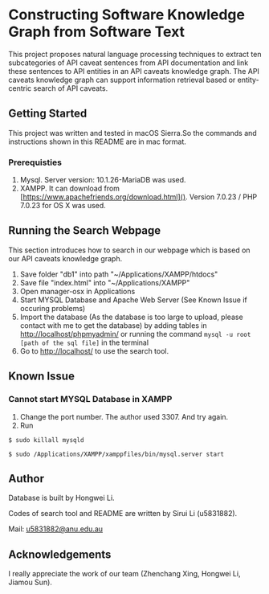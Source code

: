 # Constructing Software Knowledge Graph from Software Text
This project proposes natural language processing techniques to extract ten subcategories of API caveat sentences from API documentation and link these sentences to API entities in an API caveats knowledge graph. The API caveats knowledge graph can support information retrieval based or entity-centric search of API caveats.
## Getting Started
This project was written and tested in macOS Sierra.So the commands and instructions shown in this README are in mac format.
### Prerequisties
1. Mysql. Server version: 10.1.26-MariaDB was used.
2. XAMPP. It can download from [https://www.apachefriends.org/download.html](). Version 7.0.23 / PHP 7.0.23 for OS X was used.

## Running the Search Webpage
This section introduces how to search in our webpage which is based on our API caveats knowledge graph.

1. Save folder "db1" into path "~/Applications/XAMPP/htdocs"
2. Save file "index.html" into "~/Applications/XAMPP"
3. Open manager-osx in Applications
4. Start MYSQL Database and Apache Web Server (See Known Issue if occuring problems)
5. Import the database (As the database is too large to upload, please contact with me to get the database) by adding tables in [http://localhost/phpmyadmin/]() or running the command `mysql -u root [path of the sql file]`
in the terminal
6. Go to [http://localhost/]() to use the search tool.

## Known Issue
### Cannot start MYSQL Database in XAMPP
1. Change the port number. The author used 3307. And try again.
2. Run 

`$ sudo killall mysqld`

`$ sudo /Applications/XAMPP/xamppfiles/bin/mysql.server start`
## Author
Database is built by Hongwei Li.

Codes of search tool and README are written by Sirui Li (u5831882). 

Mail: u5831882@anu.edu.au
## Acknowledgements
I really appreciate the work of our team (Zhenchang Xing, Hongwei Li, Jiamou Sun).